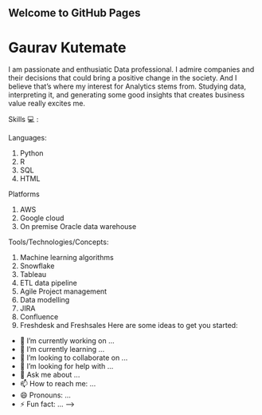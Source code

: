 ## Welcome to GitHub Pages

# Gaurav Kutemate
I am passionate and enthusiatic Data professional. I admire companies and their decisions that could bring a positive change in the society. And I believe that’s where my interest for Analytics stems from. Studying data, interpreting it, and generating some good insights that creates business value really excites me.

Skills :computer: :

Languages:
1. Python
2. R
3. SQL
4. HTML

Platforms
1. AWS
2. Google cloud
3. On premise Oracle data warehouse

Tools/Technologies/Concepts:
1. Machine learning algorithms
2. Snowflake
3. Tableau
4. ETL data pipeline
5. Agile Project management
6. Data modelling
7. JIRA
8. Confluence 
9. Freshdesk and Freshsales
Here are some ideas to get you started:

- 🔭 I’m currently working on ...
- 🌱 I’m currently learning ...
- 👯 I’m looking to collaborate on ...
- 🤔 I’m looking for help with ...
- 💬 Ask me about ...
- 📫 How to reach me: ...
- 😄 Pronouns: ...
- ⚡ Fun fact: ...
-->
